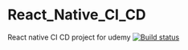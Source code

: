 # React_Native_CI_CD
React native CI CD project for udemy
[![Build status](https://build.appcenter.ms/v0.1/apps/e8039d6c-f64a-4aa5-945c-c5bae75c4c18/branches/dev/badge)](https://appcenter.ms)
